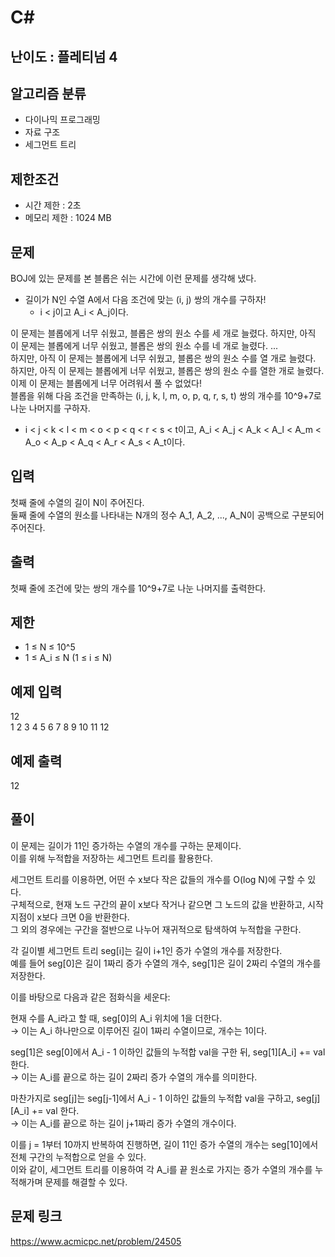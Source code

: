 # C#

## 난이도 : 플레티넘 4

## 알고리즘 분류
  - 다이나믹 프로그래밍
  - 자료 구조
  - 세그먼트 트리

## 제한조건
  - 시간 제한 : 2초
  - 메모리 제한 : 1024 MB

## 문제
BOJ에 있는 문제를 본 블롭은 쉬는 시간에 이런 문제를 생각해 냈다.<br/>

  - 길이가 N인 수열 A에서 다음 조건에 맞는 (i, j) 쌍의 개수를 구하자!
    - i < j이고 A_i < A_j이다.

이 문제는 블롭에게 너무 쉬웠고, 블롭은 쌍의 원소 수를 세 개로 늘렸다. 하지만, 아직 이 문제는 블롭에게 너무 쉬웠고, 블롭은 쌍의 원소 수를 네 개로 늘렸다. ...<br/>
하지만, 아직 이 문제는 블롭에게 너무 쉬웠고, 블롭은 쌍의 원소 수를 열 개로 늘렸다. 하지만, 아직 이 문제는 블롭에게 너무 쉬웠고, 블롭은 쌍의 원소 수를 열한 개로 늘렸다. 이제 이 문제는 블롭에게 너무 어려워서 풀 수 없었다!<br/>
블롭을 위해 다음 조건을 만족하는 (i, j, k, l, m, o, p, q, r, s, t) 쌍의 개수를 10^9+7로 나눈 나머지를 구하자.<br/>

  - i < j < k < l < m < o < p < q < r < s < t이고, A_i < A_j < A_k < A_l < A_m < A_o < A_p < A_q < A_r < A_s < A_t이다.


## 입력
첫째 줄에 수열의 길이 N이 주어진다.<br/>
둘째 줄에 수열의 원소를 나타내는 N개의 정수 A_1, A_2, ..., A_N이 공백으로 구분되어 주어진다.<br/>


## 출력
첫째 줄에 조건에 맞는 쌍의 개수를 10^9+7로 나눈 나머지를 출력한다.<br/>


## 제한
  - 1 ≤ N ≤ 10^5
  - 1 ≤ A_i ≤ N (1 ≤ i ≤ N)


## 예제 입력
12<br/>
1 2 3 4 5 6 7 8 9 10 11 12<br/>


## 예제 출력
12<br/>


## 풀이
이 문제는 길이가 11인 증가하는 수열의 개수를 구하는 문제이다.<br/>
이를 위해 누적합을 저장하는 세그먼트 트리를 활용한다.<br/>


세그먼트 트리를 이용하면, 어떤 수 x보다 작은 값들의 개수를 O(log N)에 구할 수 있다.<br/>
구체적으로, 현재 노드 구간의 끝이 x보다 작거나 같으면 그 노드의 값을 반환하고, 시작 지점이 x보다 크면 0을 반환한다.<br/>
그 외의 경우에는 구간을 절반으로 나누어 재귀적으로 탐색하여 누적합을 구한다.<br/>


각 길이별 세그먼트 트리 seg[i]는 길이 i+1인 증가 수열의 개수를 저장한다.<br/>
예를 들어 seg[0]은 길이 1짜리 증가 수열의 개수, seg[1]은 길이 2짜리 수열의 개수를 저장한다.<br/>


이를 바탕으로 다음과 같은 점화식을 세운다:<br/>


현재 수를 A_i라고 할 때, seg[0]의 A_i 위치에 1을 더한다.<br/>
→ 이는 A_i 하나만으로 이루어진 길이 1짜리 수열이므로, 개수는 1이다.<br/>


seg[1]은 seg[0]에서 A_i - 1 이하인 값들의 누적합 val을 구한 뒤, seg[1][A_i] += val 한다.<br/>
→ 이는 A_i를 끝으로 하는 길이 2짜리 증가 수열의 개수를 의미한다.<br/>


마찬가지로 seg[j]는 seg[j-1]에서 A_i - 1 이하인 값들의 누적합 val을 구하고, seg[j][A_i] += val 한다.<br/>
→ 이는 A_i를 끝으로 하는 길이 j+1짜리 증가 수열의 개수이다.<br/>


이를 j = 1부터 10까지 반복하여 진행하면, 길이 11인 증가 수열의 개수는 seg[10]에서 전체 구간의 누적합으로 얻을 수 있다.<br/>
이와 같이, 세그먼트 트리를 이용하여 각 A_i를 끝 원소로 가지는 증가 수열의 개수를 누적해가며 문제를 해결할 수 있다.<br/>


## 문제 링크
https://www.acmicpc.net/problem/24505